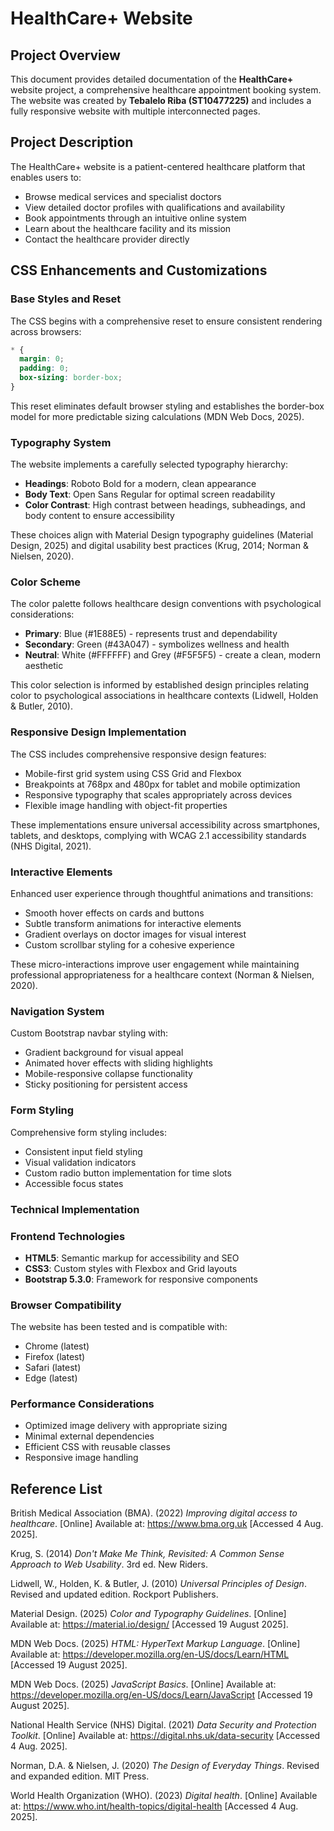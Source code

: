 # HealthCare+ Website

## Project Overview
This document provides detailed documentation of the **HealthCare+** website project, a comprehensive healthcare appointment booking system. The website was created by **Tebalelo Riba (ST10477225)** and includes a fully responsive website with multiple interconnected pages.

## Project Description
The HealthCare+ website is a patient-centered healthcare platform that enables users to:
- Browse medical services and specialist doctors
- View detailed doctor profiles with qualifications and availability
- Book appointments through an intuitive online system
- Learn about the healthcare facility and its mission
- Contact the healthcare provider directly

## CSS Enhancements and Customizations

### Base Styles and Reset
The CSS begins with a comprehensive reset to ensure consistent rendering across browsers:
```css
* {
  margin: 0;
  padding: 0;
  box-sizing: border-box;
}
```
This reset eliminates default browser styling and establishes the border-box model for more predictable sizing calculations (MDN Web Docs, 2025).

### Typography System
The website implements a carefully selected typography hierarchy:
- **Headings**: Roboto Bold for a modern, clean appearance
- **Body Text**: Open Sans Regular for optimal screen readability
- **Color Contrast**: High contrast between headings, subheadings, and body content to ensure accessibility

These choices align with Material Design typography guidelines (Material Design, 2025) and digital usability best practices (Krug, 2014; Norman & Nielsen, 2020).

### Color Scheme
The color palette follows healthcare design conventions with psychological considerations:
- **Primary**: Blue (#1E88E5) - represents trust and dependability
- **Secondary**: Green (#43A047) - symbolizes wellness and health
- **Neutral**: White (#FFFFFF) and Grey (#F5F5F5) - create a clean, modern aesthetic

This color selection is informed by established design principles relating color to psychological associations in healthcare contexts (Lidwell, Holden & Butler, 2010).

### Responsive Design Implementation
The CSS includes comprehensive responsive design features:
- Mobile-first grid system using CSS Grid and Flexbox
- Breakpoints at 768px and 480px for tablet and mobile optimization
- Responsive typography that scales appropriately across devices
- Flexible image handling with object-fit properties

These implementations ensure universal accessibility across smartphones, tablets, and desktops, complying with WCAG 2.1 accessibility standards (NHS Digital, 2021).

### Interactive Elements
Enhanced user experience through thoughtful animations and transitions:
- Smooth hover effects on cards and buttons
- Subtle transform animations for interactive elements
- Gradient overlays on doctor images for visual interest
- Custom scrollbar styling for a cohesive experience

These micro-interactions improve user engagement while maintaining professional appropriateness for a healthcare context (Norman & Nielsen, 2020).

### Navigation System
Custom Bootstrap navbar styling with:
- Gradient background for visual appeal
- Animated hover effects with sliding highlights
- Mobile-responsive collapse functionality
- Sticky positioning for persistent access

### Form Styling
Comprehensive form styling includes:
- Consistent input field styling
- Visual validation indicators
- Custom radio button implementation for time slots
- Accessible focus states

### Technical Implementation

### Frontend Technologies
- **HTML5**: Semantic markup for accessibility and SEO
- **CSS3**: Custom styles with Flexbox and Grid layouts
- **Bootstrap 5.3.0**: Framework for responsive components

### Browser Compatibility
The website has been tested and is compatible with:
- Chrome (latest)
- Firefox (latest)
- Safari (latest)
- Edge (latest)

### Performance Considerations
- Optimized image delivery with appropriate sizing
- Minimal external dependencies
- Efficient CSS with reusable classes
- Responsive image handling

## Reference List

British Medical Association (BMA). (2022) *Improving digital access to healthcare*. [Online] Available at: https://www.bma.org.uk [Accessed 4 Aug. 2025].

Krug, S. (2014) *Don't Make Me Think, Revisited: A Common Sense Approach to Web Usability*. 3rd ed. New Riders.

Lidwell, W., Holden, K. & Butler, J. (2010) *Universal Principles of Design*. Revised and updated edition. Rockport Publishers.

Material Design. (2025) *Color and Typography Guidelines*. [Online] Available at: https://material.io/design/ [Accessed 19 August 2025].

MDN Web Docs. (2025) *HTML: HyperText Markup Language*. [Online] Available at: https://developer.mozilla.org/en-US/docs/Learn/HTML [Accessed 19 August 2025].

MDN Web Docs. (2025) *JavaScript Basics*. [Online] Available at: https://developer.mozilla.org/en-US/docs/Learn/JavaScript [Accessed 19 August 2025].

National Health Service (NHS) Digital. (2021) *Data Security and Protection Toolkit*. [Online] Available at: https://digital.nhs.uk/data-security [Accessed 4 Aug. 2025].

Norman, D.A. & Nielsen, J. (2020) *The Design of Everyday Things*. Revised and expanded edition. MIT Press.

World Health Organization (WHO). (2023) *Digital health*. [Online] Available at: https://www.who.int/health-topics/digital-health [Accessed 4 Aug. 2025].


